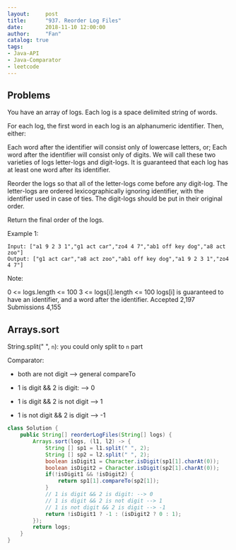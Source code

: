 ```yaml
---
layout:     post
title:      "937. Reorder Log Files"
date:       2018-11-10 12:00:00
author:     "Fan"
catalog: true
tags:
- Java-API
- Java-Comparator
- leetcode
---
```


## Problems
You have an array of logs.  Each log is a space delimited string of words.

For each log, the first word in each log is an alphanumeric identifier.  Then, either:

Each word after the identifier will consist only of lowercase letters, or;
Each word after the identifier will consist only of digits.
We will call these two varieties of logs letter-logs and digit-logs.  It is guaranteed that each log has at least one word after its identifier.

Reorder the logs so that all of the letter-logs come before any digit-log.  The letter-logs are ordered lexicographically ignoring identifier, with the identifier used in case of ties.  The digit-logs should be put in their original order.

Return the final order of the logs.


Example 1:

```
Input: ["a1 9 2 3 1","g1 act car","zo4 4 7","ab1 off key dog","a8 act zoo"]
Output: ["g1 act car","a8 act zoo","ab1 off key dog","a1 9 2 3 1","zo4 4 7"]
```

Note:

0 <= logs.length <= 100
3 <= logs[i].length <= 100
logs[i] is guaranteed to have an identifier, and a word after the identifier.
Accepted
2,197
Submissions
4,155


## Arrays.sort
String.split(" ", `n`): you could only split to `n` part

Comparator:
* both are not digit --> general compareTo

* 1 is digit && 2 is digit: --> 0

* 1 is digit && 2 is not digit --> 1

* 1 is not digit && 2 is digit --> -1



```java
class Solution {
    public String[] reorderLogFiles(String[] logs) {
        Arrays.sort(logs, (l1, l2) -> {
            String [] sp1 = l1.split(" ", 2);
            String [] sp2 = l2.split(" ", 2);
            boolean isDigit1 = Character.isDigit(sp1[1].charAt(0));
            boolean isDigit2 = Character.isDigit(sp2[1].charAt(0));
            if(!isDigit1 && !isDigit2) {
                return sp1[1].compareTo(sp2[1]);
            }
            // 1 is digit && 2 is digit: --> 0
            // 1 is digit && 2 is not digit --> 1
            // 1 is not digit && 2 is digit --> -1
            return !isDigit1 ? -1 : (isDigit2 ? 0 : 1);
        });
        return logs;
    }
}
```
